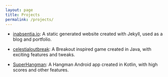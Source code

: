 ```yaml
---
layout: page
title: Projects
permalink: /projects/
---
```

- <a href="https://github.com/inabsencia/inabsentia.io" target="_blank">inabsentia.io</a>: A static generated website created with Jekyll, used as a blog and portfolio.

- <a href="https://github.com/inabsencia/celestialoutbreak" target="_blank">celestialoutbreak</a>: A Breakout inspired game created in Java, with exciting features and tweaks.

- <a href="https://github.com/inabsencia/SuperHangman" target="_blank">SuperHangman</a>: A Hangman Android app created in Kotlin, with high scores and other features.
